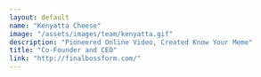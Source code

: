 ```yaml
---
layout: default
name: "Kenyatta Cheese"
image: "/assets/images/team/kenyatta.gif"
description: "Pioneered Online Video, Created Know Your Meme"
title: "Co-Founder and CEO"
link: "http://finalbossform.com/"
---
```

